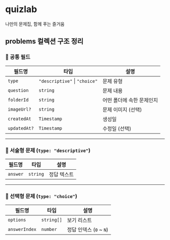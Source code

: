 # quizlab
나만의 문제집, 함께 푸는 즐거움

## problems 컬렉션 구조 정리

### 🔸 공통 필드

| 필드명      | 타입                              | 설명                         |
|------------|----------------------------------|------------------------------|
| `type`     | `"descriptive"` \| `"choice"`    | 문제 유형                    |
| `question` | `string`                         | 문제 내용                    |
| `folderId` | `string`                         | 어떤 폴더에 속한 문제인지   |
| `imageUrl?`| `string`                         | 문제 이미지 (선택)          |
| `createdAt`| `Timestamp`                      | 생성일                       |
| `updatedAt?`| `Timestamp`                     | 수정일 (선택)               |

---

### 🔹 서술형 문제 (`type: "descriptive"`)

| 필드명  | 타입     | 설명         |
|--------|----------|--------------|
| `answer` | `string` | 정답 텍스트  |

---

### 🔹 선택형 문제 (`type: "choice"`)

| 필드명       | 타입         | 설명                         |
|--------------|--------------|------------------------------|
| `options`     | `string[]`   | 보기 리스트                  |
| `answerIndex` | `number`     | 정답 인덱스 (`0` ~ `N`)      |


